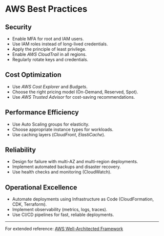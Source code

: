 # AWS Best Practices

## Security
- Enable MFA for root and IAM users.
- Use IAM roles instead of long-lived credentials.
- Apply the principle of least privilege.
- Enable *AWS CloudTrail* in all regions.
- Regularly rotate keys and credentials.

## Cost Optimization
- Use *AWS Cost Explorer* and *Budgets*.
- Choose the right pricing model (On-Demand, Reserved, Spot).
- Use *AWS Trusted Advisor* for cost-saving recommendations.

## Performance Efficiency
- Use Auto Scaling groups for elasticity.
- Choose appropriate instance types for workloads.
- Use caching layers (*CloudFront*, *ElastiCache*).

## Reliability
- Design for failure with multi-AZ and multi-region deployments.
- Implement automated backups and disaster recovery.
- Use health checks and monitoring (CloudWatch).

## Operational Excellence
- Automate deployments using Infrastructure as Code (CloudFormation, CDK, Terraform).
- Implement observability (metrics, logs, traces).
- Use CI/CD pipelines for fast, reliable deployments.

---

For extended reference: [AWS Well-Architected Framework](https://aws.amazon.com/architecture/well-architected/)
